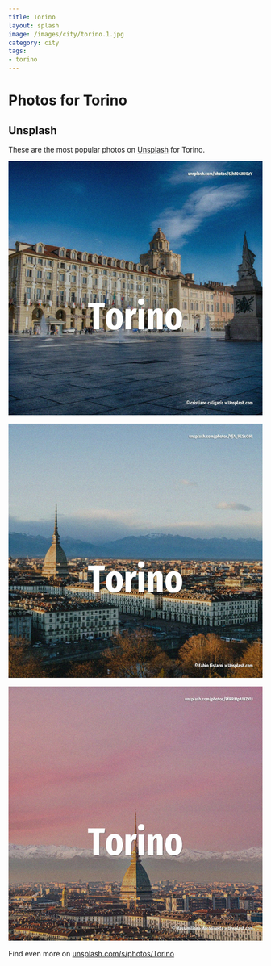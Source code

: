 ```yaml
---
title: Torino
layout: splash
image: /images/city/torino.1.jpg
category: city
tags:
- torino
---
```

# Photos for Torino

## Unsplash

These are the most popular photos on [Unsplash](https://unsplash.com) for Torino.

![Torino](/images/city/torino.1.jpg)

![Torino](/images/city/torino.2.jpg)

![Torino](/images/city/torino.3.jpg)

Find even more on [unsplash.com/s/photos/Torino](https://unsplash.com/s/photos/Torino)